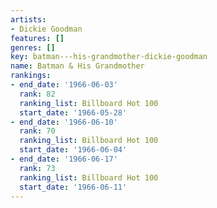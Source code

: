 ```yaml
---
artists:
- Dickie Goodman
features: []
genres: []
key: batman---his-grandmother-dickie-goodman
name: Batman & His Grandmother
rankings:
- end_date: '1966-06-03'
  rank: 82
  ranking_list: Billboard Hot 100
  start_date: '1966-05-28'
- end_date: '1966-06-10'
  rank: 70
  ranking_list: Billboard Hot 100
  start_date: '1966-06-04'
- end_date: '1966-06-17'
  rank: 73
  ranking_list: Billboard Hot 100
  start_date: '1966-06-11'
---
```


